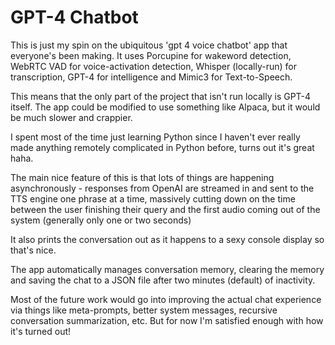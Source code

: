 # GPT-4 Chatbot

This is just my spin on the ubiquitous 'gpt 4 voice chatbot' app that everyone's been making. It uses Porcupine for wakeword detection, WebRTC VAD for voice-activation detection, Whisper (locally-run) for transcription, GPT-4 for intelligence and Mimic3 for Text-to-Speech.

This means that the only part of the project that isn't run locally is GPT-4 itself. The app could be modified to use something like Alpaca, but it would be much slower and crappier.

I spent most of the time just learning Python since I haven't ever really made anything remotely complicated in Python before, turns out it's great haha.

The main nice feature of this is that lots of things are happening asynchronously - responses from OpenAI are streamed in and sent to the TTS engine one phrase at a time, massively cutting down on the time between the user finishing their query and the first audio coming out of the system (generally only one or two seconds)

It also prints the conversation out as it happens to a sexy console display so that's nice.

The app automatically manages conversation memory, clearing the memory and saving the chat to a JSON file after two minutes (default) of inactivity.

Most of the future work would go into improving the actual chat experience via things like meta-prompts, better system messages, recursive conversation summarization, etc. But for now I'm satisfied enough with how it's turned out!